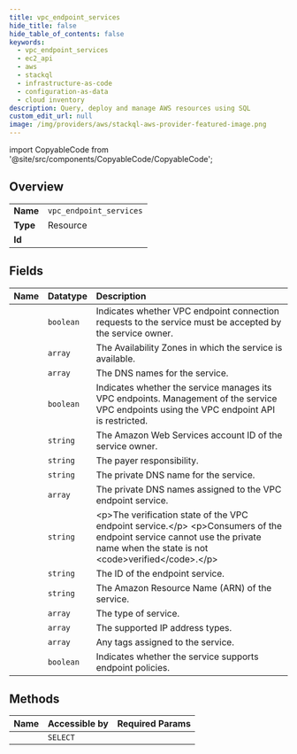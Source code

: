 ```yaml
---
title: vpc_endpoint_services
hide_title: false
hide_table_of_contents: false
keywords:
  - vpc_endpoint_services
  - ec2_api
  - aws    
  - stackql
  - infrastructure-as-code
  - configuration-as-data
  - cloud inventory
description: Query, deploy and manage AWS resources using SQL
custom_edit_url: null
image: /img/providers/aws/stackql-aws-provider-featured-image.png
---
```


import CopyableCode from '@site/src/components/CopyableCode/CopyableCode';




## Overview
<table><tbody>
<tr><td><b>Name</b></td><td><code>vpc_endpoint_services</code></td></tr>
<tr><td><b>Type</b></td><td>Resource</td></tr>
<tr><td><b>Id</b></td><td><CopyableCode code="aws.ec2_api.vpc_endpoint_services" /></td></tr>
</tbody></table>

## Fields
| Name | Datatype | Description |
|:-----|:---------|:------------|
| <CopyableCode code="acceptanceRequired" /> | `boolean` | Indicates whether VPC endpoint connection requests to the service must be accepted by the service owner. |
| <CopyableCode code="availabilityZoneSet" /> | `array` | The Availability Zones in which the service is available. |
| <CopyableCode code="baseEndpointDnsNameSet" /> | `array` | The DNS names for the service. |
| <CopyableCode code="managesVpcEndpoints" /> | `boolean` | Indicates whether the service manages its VPC endpoints. Management of the service VPC endpoints using the VPC endpoint API is restricted. |
| <CopyableCode code="owner" /> | `string` | The Amazon Web Services account ID of the service owner. |
| <CopyableCode code="payerResponsibility" /> | `string` | The payer responsibility. |
| <CopyableCode code="privateDnsName" /> | `string` | The private DNS name for the service. |
| <CopyableCode code="privateDnsNameSet" /> | `array` | The private DNS names assigned to the VPC endpoint service.  |
| <CopyableCode code="privateDnsNameVerificationState" /> | `string` | &lt;p&gt;The verification state of the VPC endpoint service.&lt;/p&gt; &lt;p&gt;Consumers of the endpoint service cannot use the private name when the state is not &lt;code&gt;verified&lt;/code&gt;.&lt;/p&gt; |
| <CopyableCode code="serviceId" /> | `string` | The ID of the endpoint service. |
| <CopyableCode code="serviceName" /> | `string` | The Amazon Resource Name (ARN) of the service. |
| <CopyableCode code="serviceType" /> | `array` | The type of service. |
| <CopyableCode code="supportedIpAddressTypeSet" /> | `array` | The supported IP address types. |
| <CopyableCode code="tagSet" /> | `array` | Any tags assigned to the service. |
| <CopyableCode code="vpcEndpointPolicySupported" /> | `boolean` | Indicates whether the service supports endpoint policies. |
## Methods
| Name | Accessible by | Required Params |
|:-----|:--------------|:----------------|
| <CopyableCode code="vpc_endpoint_services_Describe" /> | `SELECT` | <CopyableCode code="region" /> |
